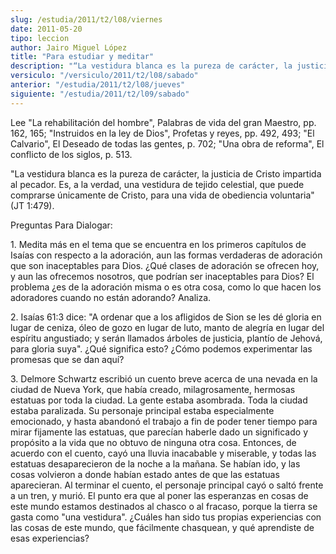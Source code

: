 ```yaml
---
slug: /estudia/2011/t2/l08/viernes
date: 2011-05-20
tipo: leccion
author: Jairo Miguel López
title: "Para estudiar y meditar"
description: "“La vestidura blanca es la pureza de carácter, la justicia de Cristo impartida  al pecador. Es, a la verdad, una vestidura de tejido celestial, que puede  comprarse únicamente de Cristo, para una vida de obediencia voluntaria” (JT  1:479)."
versiculo: "/versiculo/2011/t2/l08/sabado"
anterior: "/estudia/2011/t2/l08/jueves"
siguiente: "/estudia/2011/t2/l09/sabado"
---
```


Lee "La rehabilitación del hombre", Palabras de vida del gran Maestro, pp. 162, 165; "Instruidos en la ley de Dios", Profetas y reyes, pp. 492, 493; "El Calvario", El Deseado de todas las gentes, p. 702; "Una obra de reforma", El conflicto de los siglos, p. 513.

"La vestidura blanca es la pureza de carácter, la justicia de Cristo impartida al pecador. Es, a la verdad, una vestidura de tejido celestial, que puede comprarse únicamente de Cristo, para una vida de obediencia voluntaria" (JT 1:479).

Preguntas Para Dialogar:

1\. Medita más en el tema que se encuentra en los primeros capítulos de Isaías con respecto a la adoración, aun las formas verdaderas de adoración que son inaceptables para Dios. ¿Qué clases de adoración se ofrecen hoy, y aun las ofrecemos nosotros, que podrían ser inaceptables para Dios? El problema ¿es de la adoración misma o es otra cosa, como lo que hacen los adoradores cuando no están adorando? Analiza.

2\. Isaías 61:3 dice: "A ordenar que a los afligidos de Sion se les dé gloria en lugar de ceniza, óleo de gozo en lugar de luto, manto de alegría en lugar del espíritu angustiado; y serán llamados árboles de justicia, plantío de Jehová, para gloria suya". ¿Qué significa esto? ¿Cómo podemos experimentar las promesas que se dan aquí?

3\. Delmore Schwartz escribió un cuento breve acerca de una nevada en la ciudad de Nueva York, que había creado, milagrosamente, hermosas estatuas por toda la ciudad. La gente estaba asombrada. Toda la ciudad estaba paralizada. Su personaje principal estaba especialmente emocionado, y hasta abandonó el trabajo a fin de poder tener tiempo para mirar fijamente las estatuas, que parecían haberle dado un significado y propósito a la vida que no obtuvo de ninguna otra cosa. Entonces, de acuerdo con el cuento, cayó una lluvia inacabable y miserable, y todas las estatuas desaparecieron de la noche a la mañana. Se habían ido, y las cosas volvieron a donde habían estado antes de que las estatuas aparecieran. Al terminar el cuento, el personaje principal cayó o saltó frente a un tren, y murió. El punto era que al poner las esperanzas en cosas de este mundo estamos destinados al chasco o al fracaso, porque la tierra se gasta como "una vestidura". ¿Cuáles han sido tus propias experiencias con las cosas de este mundo, que fácilmente chasquean, y qué aprendiste de esas experiencias?
